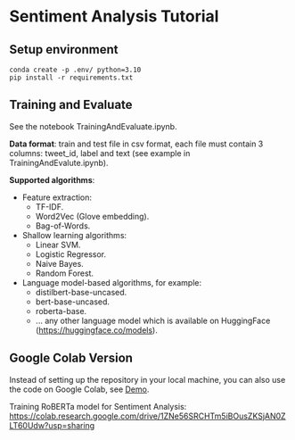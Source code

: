 # Sentiment Analysis Tutorial

## Setup environment
```
conda create -p .env/ python=3.10
pip install -r requirements.txt
```

## Training and Evaluate

See the notebook TrainingAndEvaluate.ipynb.

**Data format**: train and test file in csv format, each file must contain 3 columns: tweet_id, label and text (see example in TrainingAndEvalute.ipynb).

**Supported algorithms**:
- Feature extraction:
  + TF-IDF.
  + Word2Vec (Glove embedding).
  + Bag-of-Words.
- Shallow learning algorithms:
  + Linear SVM.
  + Logistic Regressor.
  + Naive Bayes.
  + Random Forest.
- Language model-based algorithms, for example:
  + distilbert-base-uncased.
  + bert-base-uncased.
  + roberta-base.
  + ... any other language model which is available on HuggingFace (https://huggingface.co/models).

## Google Colab Version
Instead of setting up the repository in your local machine, you can also use the code on Google Colab, see [Demo](https://colab.research.google.com/drive/14gIeVL9gcO7MdxMbmH5JZfSNwfeR5cjj?usp=sharing).

Training RoBERTa model for Sentiment Analysis: https://colab.research.google.com/drive/1ZNe56SRCHTm5iBOusZKSjAN0ZLT60Udw?usp=sharing
